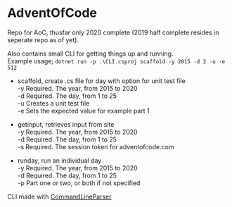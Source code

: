 # AdventOfCode

Repo for AoC, thusfar only 2020 complete (2019 half complete resides in seperate repo as of yet).

Also contains small CLI for getting things up and running.<br>
Example usage; `dotnet run -p .\CLI.csproj scaffold -y 2015 -d 2 -u -e 512`

- scaffold, create .cs file for day with option for unit test file<br>
    -y           Required. The year, from 2015 to 2020<br>
    -d           Required. The day, from 1 to 25<br>
    -u           Creates a unit test file<br>
    -e           Sets the expected value for example part 1<br>

- getinput, retrieves input from site <br>
  -y           Required. The year, from 2015 to 2020<br>
  -d           Required. The day, from 1 to 25<br>
  -s           Required. The session token for adventofcode.com<br>

- runday, run an individual day<br>
  -y           Required. The year, from 2015 to 2020<br>
  -d           Required. The day, from 1 to 25<br>
  -p           Part one or two, or both if not specified<br>

 CLI made with [CommandLineParser](https://github.com/commandlineparser/commandline)
   
